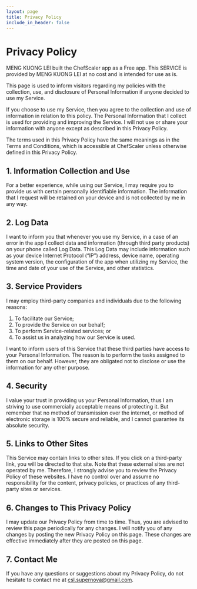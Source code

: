 ```yaml
---
layout: page
title: Privacy Policy
include_in_header: false
---
```


# Privacy Policy
MENG KUONG LEI built the ChefScaler app as a Free app. This SERVICE is provided by MENG KUONG LEI at no cost and is intended for use as is. 

This page is used to inform visitors regarding my policies with the collection, use, and disclosure of Personal Information if anyone decided to use my Service. 

If you choose to use my Service, then you agree to the collection and use of information in relation to this policy. The Personal Information that I collect is used for providing and improving the Service. I will not use or share your information with anyone except as described in this Privacy Policy. 

The terms used in this Privacy Policy have the same meanings as in the Terms and Conditions, which is accessible at ChefScaler unless otherwise defined in this Privacy Policy. 
<br>

## 1. Information Collection and Use

For a better experience, while using our Service, I may require you to provide us with certain personally identifiable information. The information that I request will be retained on your device and is not collected by me in any way. 
<br>

## 2. Log Data
I want to inform you that whenever you use my Service, in a case of an error in the app I collect data and information (through third party products) on your phone called Log Data. This Log Data may include information such as your device Internet Protocol (“IP”) address, device name, operating system version, the configuration of the app when utilizing my Service, the time and date of your use of the Service, and other statistics. 
<br>

## 3. Service Providers
I may employ third-party companies and individuals due to the following reasons: 

1. To facilitate our Service;
2. To provide the Service on our behalf;
3. To perform Service-related services; or
4. To assist us in analyzing how our Service is used.

I want to inform users of this Service that these third parties have access to your Personal Information. The reason is to perform the tasks assigned to them on our behalf. However, they are obligated not to disclose or use the information for any other purpose. 
<br>

## 4. Security
I value your trust in providing us your Personal Information, thus I am striving to use commercially acceptable means of protecting it. But remember that no method of transmission over the internet, or method of electronic storage is 100% secure and reliable, and I cannot guarantee its absolute security. 
<br>

## 5. Links to Other Sites
This Service may contain links to other sites. If you click on a third-party link, you will be directed to that site. Note that these external sites are not operated by me. Therefore, I strongly advise you to review the Privacy Policy of these websites. I have no control over and assume no responsibility for the content, privacy policies, or practices of any third-party sites or services. 
<br>

## 6. Changes to This Privacy Policy
I may update our Privacy Policy from time to time. Thus, you are advised to review this page periodically for any changes. I will notify you of any changes by posting the new Privacy Policy on this page. These changes are effective immediately after they are posted on this page. 
<br>

## 7. Contact Me
If you have any questions or suggestions about my Privacy Policy, do not hesitate to contact me at csl.supernova@gmail.com. 
<br>
